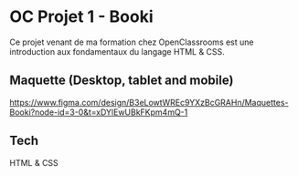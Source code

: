 # OC Projet 1 - Booki

Ce projet venant de ma formation chez OpenClassrooms est une introduction aux fondamentaux du langage HTML & CSS.


## Maquette (Desktop, tablet and mobile)

https://www.figma.com/design/B3eLowtWREc9YXzBcGRAHn/Maquettes-Booki?node-id=3-0&t=xDYlEwUBkFKpm4mQ-1


## Tech

HTML & CSS

